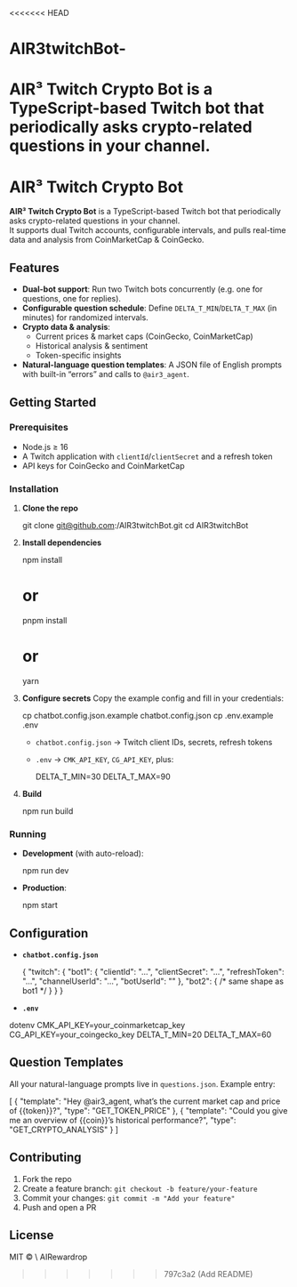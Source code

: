 <<<<<<< HEAD
# AIR3twitchBot-
AIR³ Twitch Crypto Bot is a TypeScript-based Twitch bot that periodically asks crypto-related questions in your channel.
=======
# AIR³ Twitch Crypto Bot

**AIR³ Twitch Crypto Bot** is a TypeScript-based Twitch bot that periodically asks crypto-related questions in your channel.  
It supports dual Twitch accounts, configurable intervals, and pulls real-time data and analysis from CoinMarketCap & CoinGecko.



## Features

- **Dual-bot support**: Run two Twitch bots concurrently (e.g. one for questions, one for replies).  
- **Configurable question schedule**: Define `DELTA_T_MIN`/`DELTA_T_MAX` (in minutes) for randomized intervals.  
- **Crypto data & analysis**:  
  - Current prices & market caps (CoinGecko, CoinMarketCap)  
  - Historical analysis & sentiment  
  - Token-specific insights  
- **Natural-language question templates**: A JSON file of English prompts with built-in “errors” and calls to `@air3_agent`.



## Getting Started

### Prerequisites

- Node.js ≥ 16  
- A Twitch application with `clientId`/`clientSecret` and a refresh token  
- API keys for CoinGecko and CoinMarketCap  

### Installation

1. **Clone the repo**  

   git clone git@github.com:<your-username>/AIR3twitchBot.git
   cd AIR3twitchBot


2. **Install dependencies**


   npm install
   # or
   pnpm install
   # or
   yarn


3. **Configure secrets**
   Copy the example config and fill in your credentials:


   cp chatbot.config.json.example chatbot.config.json
   cp .env.example .env


   * `chatbot.config.json` → Twitch client IDs, secrets, refresh tokens
   * `.env` → `CMK_API_KEY`, `CG_API_KEY`, plus:


     DELTA_T_MIN=30
     DELTA_T_MAX=90


4. **Build**


   npm run build


### Running

* **Development** (with auto-reload):


  npm run dev

* **Production**:


  npm start




## Configuration

* **`chatbot.config.json`**


  {
    "twitch": {
      "bot1": {
        "clientId": "...",
        "clientSecret": "...",
        "refreshToken": "...",
        "channelUserId": "...",
        "botUserId": ""
      },
      "bot2": { /* same shape as bot1 */ }
    }
  }

* **`.env`**

dotenv
  CMK_API_KEY=your_coinmarketcap_key
  CG_API_KEY=your_coingecko_key
  DELTA_T_MIN=20
  DELTA_T_MAX=60




## Question Templates

All your natural-language prompts live in `questions.json`. Example entry:


[
  {
    "template": "Hey @air3_agent, what’s the current market cap and price of {{token}}?",
    "type": "GET_TOKEN_PRICE"
  },
  {
    "template": "Could you give me an overview of {{coin}}’s historical performance?",
    "type": "GET_CRYPTO_ANALYSIS"
  }
]




## Contributing

1. Fork the repo
2. Create a feature branch: `git checkout -b feature/your-feature`
3. Commit your changes: `git commit -m "Add your feature"`
4. Push and open a PR



## License

MIT © \ AIRewardrop
>>>>>>> 797c3a2 (Add README)

